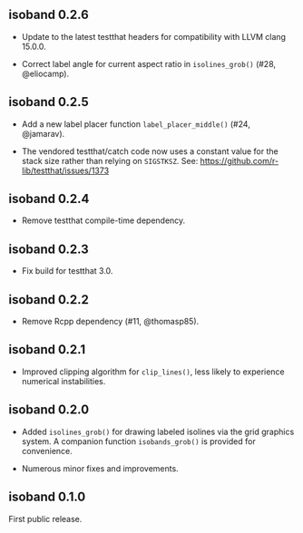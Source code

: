 isoband 0.2.6
----------------------------------------
- Update to the latest testthat headers for compatibility with
  LLVM clang 15.0.0.

- Correct label angle for current aspect ratio in `isolines_grob()`
  (#28, @eliocamp).


isoband 0.2.5
----------------------------------------
- Add a new label placer function `label_placer_middle()`
  (#24, @jamarav).

- The vendored testthat/catch code now uses a constant
  value for the stack size rather than relying on `SIGSTKSZ`. 
  See: https://github.com/r-lib/testthat/issues/1373

isoband 0.2.4
----------------------------------------
- Remove testthat compile-time dependency.

isoband 0.2.3
----------------------------------------
- Fix build for testthat 3.0.

isoband 0.2.2
----------------------------------------
- Remove Rcpp dependency (#11, @thomasp85).

isoband 0.2.1
----------------------------------------
- Improved clipping algorithm for `clip_lines()`, less likely to
  experience numerical instabilities.

isoband 0.2.0
----------------------------------------
- Added `isolines_grob()` for drawing labeled isolines via the grid graphics system.
  A companion function `isobands_grob()` is provided for convenience.
  
- Numerous minor fixes and improvements.

isoband 0.1.0
----------------------------------------
First public release.
